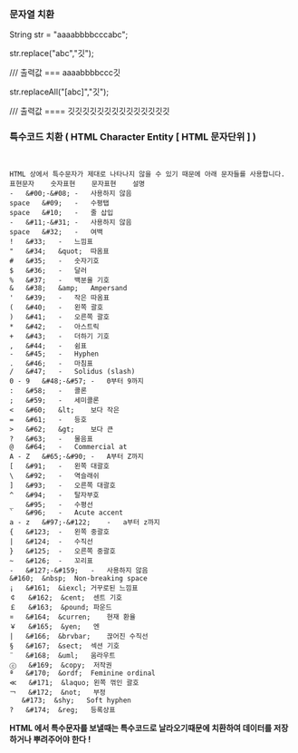 ### 문자열 치환



String str = "aaaabbbbcccabc";

str.replace("abc","깃");

/// 출력값 ===  aaaabbbbccc깃

str.replaceAll("[abc]","깃");

/// 출력값 ==== 깃깃깃깃깃깃깃깃깃깃깃깃깃깃



### 특수코드 치환 ( HTML Character Entity [ HTML 문자단위 ] )
```


HTML 상에서 특수문자가 제대로 나타나지 않을 수 있기 때문에 아래 문자들를 사용합니다.
표현문자	숫자표현	문자표현	설명
-	&#00;-&#08;	-	사용하지 않음
space	&#09;	-	수평탭
space	&#10;	-	줄 삽입
-	&#11;-&#31;	-	사용하지 않음
space	&#32;	-	여백
!	&#33;	-	느낌표
"	&#34;	&quot;	따옴표
#	&#35;	-	숫자기호
$	&#36;	-	달러
%	&#37;	-	백분율 기호
&	&#38;	&amp;	Ampersand
'	&#39;	-	작은 따옴표
(	&#40;	-	왼쪽 괄호
)	&#41;	-	오른쪽 괄호
*	&#42;	-	아스트릭
+	&#43;	-	더하기 기호
,	&#44;	-	쉼표
-	&#45;	-	Hyphen
.	&#46;	-	마침표
/	&#47;	-	Solidus (slash)
0 - 9	&#48;-&#57;	-	0부터 9까지
:	&#58;	-	콜론
;	&#59;	-	세미콜론
<	&#60;	&lt;	보다 작은
=	&#61;	-	등호
>	&#62;	&gt;	보다 큰
?	&#63;	-	물음표
@	&#64;	-	Commercial at
A - Z	&#65;-&#90;	-	A부터 Z까지
[	&#91;	-	왼쪽 대괄호
\	&#92;	-	역슬래쉬
]	&#93;	-	오른쪽 대괄호
^	&#94;	-	탈자부호
_	&#95;	-	수평선
`	&#96;	-	Acute accent
a - z	&#97;-&#122;	-	a부터 z까지
{	&#123;	-	왼쪽 중괄호
|	&#124;	-	수직선
}	&#125;	-	오른쪽 중괄호
~	&#126;	-	꼬리표
-	&#127;-&#159;	-	사용하지 않음
&#160;	&nbsp;	Non-breaking space
¡	&#161;	&iexcl;	거꾸로된 느낌표
￠	&#162;	&cent;	센트 기호
￡	&#163;	&pound;	파운드
¤	&#164;	&curren;	현재 환율
￥	&#165;	&yen;	엔
|	&#166;	&brvbar;	끊어진 수직선
§	&#167;	&sect;	섹션 기호
¨	&#168;	&uml;	움라우트
ⓒ	&#169;	&copy;	저작권
ª	&#170;	&ordf;	Feminine ordinal
≪	&#171;	&laquo;	왼쪽 꺾인 괄호
￢	&#172;	&not;	부정
­	&#173;	&shy;	Soft hyphen
?	&#174;	&reg;	등록상표
```
**HTML 에서 특수문자를 보낼때는 특수코드로 날라오기때문에 치환하여 데이터를 저장하거나 뿌려주어야 한다 !**
